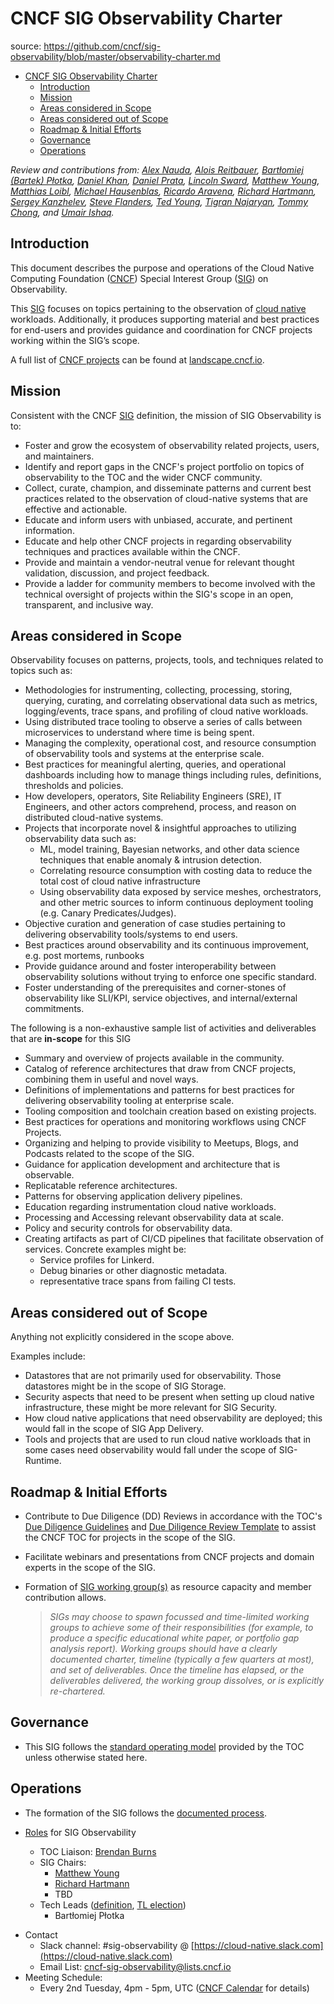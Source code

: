 # CNCF SIG Observability Charter

source: https://github.com/cncf/sig-observability/blob/master/observability-charter.md

- [CNCF SIG Observability Charter](#cncf-sig-observability-charter)
  - [Introduction](#introduction)
  - [Mission](#mission)
  - [Areas considered in Scope](#areas-considered-in-scope)
  - [Areas considered out of Scope](#areas-considered-out-of-scope)
  - [Roadmap & Initial Efforts](#roadmap--initial-efforts)
  - [Governance](#governance)
  - [Operations](#operations)

*Review and contributions from:
[Alex Nauda][Alex Nauda],
[Alois Reitbauer][Alois Reitbauer],
[Bartłomiej (Bartek) Płotka][Bartłomiej (Bartek) Płotka],
[Daniel Khan][Daniel Khan],
[Daniel Prata][Daniel Prata],
[Lincoln Sward][Lincoln Sward],
[Matthew Young][Matthew Young],
[Matthias Loibl][Matthias Loibl],
[Michael Hausenblas][Michael Hausenblas],
[Ricardo Aravena][Ricardo Aravena],
[Richard Hartmann][Richard Hartmann],
[Sergey Kanzhelev][Sergey Kanzhelev],
[Steve Flanders][Steve Flanders],
[Ted Young][Ted Young],
[Tigran Najaryan][Tigran Najaryan],
[Tommy Chong][Tommy Chong],
and [Umair Ishaq][Umair Ishaq].*

<!-- TODO: please put github names here -->
[Alex Nauda]:                 @
[Alois Reitbauer]:            https://github.com/aloisreitbauer
[Bartłomiej (Bartek) Płotka]: https://github.com/bwplotka
[Brendan Burns]:              https://github.com/brendandburns
[Daniel Khan]:                @
[Daniel Prata]:               @
[Lincoln Sward]:              @
[Matthew Young]:              https://github.com/halcyondude
[Matthias Loibl]:             https://github.com/metalmatze
[Michael Hausenblas]:         https://github.com/mhausenblas
[Ricardo Aravena]:            https://github.com/raravena80
[Richard Hartmann]:           https://github.com/RichiH
[Sergey Kanzhelev]:           @
[Steve Flanders]:             https://github.com/flands
[Ted Young]:                  @
[Tigran Najaryan]:            @
[Tommy Chong]:                https://github.com/techietommy
[Umair Ishaq]:                https://github.com/umairishaq

## Introduction

This document describes the purpose and operations of the Cloud Native
Computing Foundation ([CNCF]) Special Interest Group ([SIG]) on Observability.

This [SIG] focuses on topics pertaining to the observation
of [cloud native][cn-def] workloads. Additionally, it produces supporting
material and best practices for end-users and provides guidance and
coordination for CNCF projects working within the SIG’s scope.

A full list of [CNCF projects][projs] can be found at [landscape.cncf.io].

[cncf]: https://www.cncf.io
[projs]: https://www.cncf.io/projects
[landscape.cncf.io]: https://landscape.cncf.io
[sig]:  https://github.com/cncf/toc/blob/master/sigs/cncf-sigs.md
[cn-def]: https://github.com/cncf/toc/blob/master/DEFINITION.md

## Mission

Consistent with the CNCF [SIG] definition, the mission of SIG Observability
is to:

- Foster and grow the ecosystem of observability related projects, users, and
  maintainers.
- Identify and report gaps in the CNCF's project portfolio on topics of
  observability to the TOC and the wider CNCF community.
- Collect, curate, champion, and disseminate patterns and current best practices
  related to the observation of cloud-native systems that are effective and
  actionable.
- Educate and inform users with unbiased, accurate, and pertinent information.
- Educate and help other CNCF projects in regarding observability techniques and
  practices available within the CNCF.
- Provide and maintain a vendor-neutral venue for relevant thought validation,
  discussion, and project feedback.
- Provide a ladder for community members to become involved with the technical
  oversight of projects within the SIG's scope in an open, transparent, and
  inclusive way.

## Areas considered in Scope

Observability focuses on patterns, projects, tools, and techniques related to
topics such as:

- Methodologies for instrumenting, collecting, processing, storing, querying,
  curating, and correlating observational data such as metrics, logging/events,
  trace spans, and profiling of cloud native workloads.
- Using distributed trace tooling to observe a series of calls between
  microservices to understand where time is being spent.
- Managing the complexity, operational cost, and resource consumption of
  observability tools and systems at the enterprise scale.
- Best practices for meaningful alerting, queries, and operational dashboards
  including how to manage things including rules, definitions, thresholds and
  policies.
- How developers, operators, Site Reliability Engineers (SRE), IT Engineers, and
  other actors comprehend, process, and reason on distributed cloud-native
  systems.
- Projects that incorporate novel & insightful approaches to utilizing
  observability data such as:
  - ML, model training, Bayesian networks, and other data science techniques
    that enable anomaly & intrusion detection.
  - Correlating resource consumption with costing data to reduce the total cost
    of cloud native infrastructure
  - Using observability data exposed by service meshes, orchestrators, and other
    metric sources to inform continuous deployment tooling (e.g. Canary
    Predicates/Judges).
- Objective curation and generation of case studies pertaining to delivering
  observability tools/systems to end users.
- Best practices around observability and its continuous improvement, e.g. post
  mortems, runbooks
- Provide guidance around and foster interoperability between observability
  solutions without trying to enforce one specific standard.
- Foster understanding of the prerequisites and corner-stones of observability
  like SLI/KPI, service objectives, and internal/external commitments.

The following is a non-exhaustive sample list of activities and deliverables
that are **in-scope** for this SIG

- Summary and overview of projects available in the community.
- Catalog of reference architectures that draw from CNCF projects, combining
  them in useful and novel ways.
- Definitions of implementations and patterns for best practices for
  delivering observability tooling at enterprise scale.
- Tooling composition and toolchain creation based on existing projects.
- Best practices for operations and monitoring workflows using CNCF Projects.
- Organizing and helping to provide visibility to Meetups, Blogs, and Podcasts
  related to the scope of the SIG.
- Guidance for application development and architecture that is observable.
- Replicatable reference architectures.
- Patterns for observing application delivery pipelines.
- Education regarding instrumentation cloud native workloads.
- Processing and Accessing relevant observability data at scale.
- Policy and security controls for observability data.
- Creating artifacts as part of CI/CD pipelines that facilitate observation of
  services. Concrete examples might be:
  - Service profiles for Linkerd.
  - Debug binaries or other diagnostic metadata.
  - representative trace spans from failing CI tests.

## Areas considered out of Scope

Anything not explicitly considered in the scope above.

Examples include:

- Datastores that are not primarily used for observability. Those datastores
  might be in the scope of SIG Storage.
- Security aspects that need to be present when setting up cloud native
  infrastructure, these might be more relevant for SIG Security.
- How cloud native applications that need observability are deployed; this would
  fall in the scope of SIG App Delivery.
- Tools and projects that are used to run cloud native workloads that in some
  cases need observability would fall under the scope of SIG-Runtime.

## Roadmap & Initial Efforts

- Contribute to Due Diligence (DD) Reviews in accordance with the TOC's
  [Due Diligence Guidelines][ddg] and [Due Diligence Review Template][ddrt] to
  assist the CNCF TOC for projects in the scope of the SIG.
- Facilitate webinars and presentations from CNCF projects and domain experts in
  the scope of the SIG.
- Formation of [SIG working group(s)][sigwg] as resource capacity and member
  contribution allows.

  > _SIGs may choose to spawn focussed and time-limited working groups to achieve some of their responsibilities (for example, to produce a specific educational white paper, or portfolio gap analysis report). Working groups should have a clearly documented charter, timeline (typically a few quarters at most), and set of deliverables. Once the timeline has elapsed, or the deliverables delivered, the working group dissolves, or is explicitly re-chartered._

[ddg]: https://github.com/cncf/toc/blob/master/process/due-diligence-guidelines.md
[ddrt]: https://github.com/cncf/toc/blob/master/process/dd-review-template.md
[sigwg]: https://github.com/cncf/toc/blob/master/sigs/cncf-sigs.md#responsibilities--empowerment-of-sigs

## Governance

- This SIG follows the [standard operating model][som] provided by the TOC
  unless otherwise stated here.

[som]: https://github.com/cncf/toc/blob/master/sigs/cncf-sigs.md#operating-model

## Operations

- The formation of the SIG follows the [documented process][sigform].

- [Roles][sigroles] for SIG Observability
  - TOC Liaison: [Brendan Burns][Brendan Burns]
  - SIG Chairs:
    - [Matthew Young][matthew young]
    - [Richard Hartmann][Richard Hartmann]
    - TBD
  - Tech Leads ([definition][sigtldefinition], [TL election][sigtlprocess])
    - Bartłomiej Płotka

[sigform]: https://github.com/cncf/toc/tree/master/sigs#sig-formation-process
[sigroles]: https://github.com/cncf/toc/blob/master/sigs/cncf-sigs.md#sig-member-roles
[sigtlprocess]: https://github.com/cncf/toc/blob/master/sigs/cncf-sigs.md#elections

- Contact
  - Slack channel: #sig-observability @ [https://cloud-native.slack.com](https://cloud-native.slack.com)
  - Email List: [cncf-sig-observability@lists.cncf.io](mailto:cncf-sig-observability@lists.cncf.io)
- Meeting Schedule:
  - Every 2nd Tuesday, 4pm - 5pm, UTC ([CNCF Calendar][cncfcal] for details)

[cncfcal]: https://www.cncf.io/calendar
[sigtlprocess]: https://github.com/cncf/toc/blob/master/sigs/cncf-sigs.md#elections
[sigtldefinition]: https://github.com/cncf/toc/blob/master/sigs/cncf-sigs.md#tech-lead

